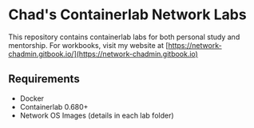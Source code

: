 # Chad's Containerlab Network Labs

This repository contains containerlab labs for both personal study and mentorship.  For workbooks, visit my website at [https://network-chadmin.gitbook.io/](https://network-chadmin.gitbook.io)

## Requirements

- Docker
- Containerlab 0.680+
- Network OS Images (details in each lab folder)

